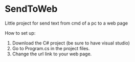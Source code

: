 # SendToWeb
Little project for send text from cmd of a pc to a web page


How to set up:
1. Download the C# project (be sure to have visual studio)
2. Go to Program.cs in the project files.
3. Change the url link to your web page.
